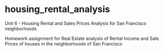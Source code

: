 # housing_rental_analysis
Unit 6 - Housing Rental and Sales Prices Analysis for San Francisco neighborhoods

Homework assignment for Real Estate analysis of Rental Income and Sale Prices of houses in the neighborhoods of San Francisco 
